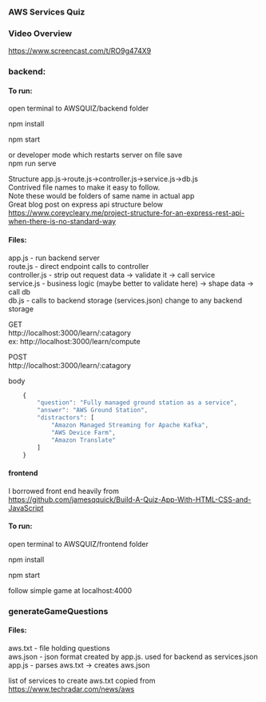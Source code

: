 ### AWS Services Quiz

### Video Overview
https://www.screencast.com/t/RO9g474X9

### backend:

#### To run:

open terminal to AWSQUIZ/backend folder

npm install

npm start

or developer mode which restarts server on file save<br/>
npm run serve

Structure app.js->route.js->controller.js->service.js->db.js <br/>
Contrived file names to make it easy to follow.<br/>
Note these would be folders of same name in actual app<br/>
Great blog post on express api structure below<br/>
https://www.coreycleary.me/project-structure-for-an-express-rest-api-when-there-is-no-standard-way

#### Files:
app.js - run backend server<br/>
route.js - direct endpoint calls to controller<br/>
controller.js - strip out request data -> validate it -> call service<br/>
service.js - business logic (maybe better to validate here) -> shape data -> call db<br/>
db.js - calls to backend storage (services.json) change to any backend storage<br/>


GET <br/>
http://localhost:3000/learn/:catagory<br/>
ex:
http://localhost:3000/learn/compute


POST <br/>
http://localhost:3000/learn/:catagory <br/>

body<br/>
```javascript 
    {
        "question": "Fully managed ground station as a service",
        "answer": "AWS Ground Station",
        "distractors": [
            "Amazon Managed Streaming for Apache Kafka",
            "AWS Device Farm",
            "Amazon Translate"
        ]
    }
```

#### frontend
I borrowed front end heavily from<br/>
https://github.com/jamesqquick/Build-A-Quiz-App-With-HTML-CSS-and-JavaScript

#### To run:

open terminal to AWSQUIZ/frontend folder

npm install

npm start

follow simple game at localhost:4000


### generateGameQuestions

#### Files:
aws.txt - file holding questions<br/>
aws.json - json format created by app.js. used for backend as services.json<br/>
app.js - parses aws.txt -> creates aws.json

list of services to create aws.txt copied from<br/>
https://www.techradar.com/news/aws